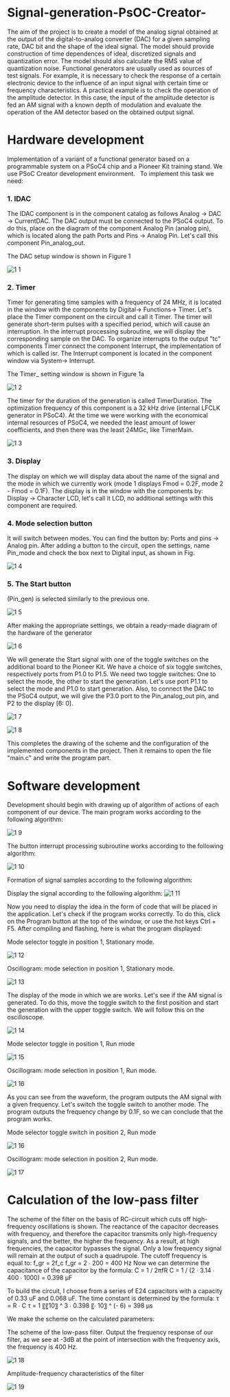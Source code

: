 # Signal-generation-PsOC-Creator-
The aim of the project is to create a model of the analog signal obtained at the output of the digital-to-analog converter (DAC) for a given sampling rate, DAC bit and the shape of the ideal signal. The model should provide construction of time dependences of ideal, discretized signals and quantization error. The model should also calculate the RMS value of quantization noise. Functional generators are usually used as sources of test signals. For example, it is necessary to check the response of a certain electronic device to the influence of an input signal with certain time or frequency characteristics. A practical example is to check the operation of the amplitude detector. In this case, the input of the amplitude detector is fed an AM signal with a known depth of modulation and evaluate the operation of the AM detector based on the obtained output signal.
# Hardware development
Implementation of a variant of a functional generator based on a programmable system on a PSoC4 chip and a Pioneer Kit training stand. We use PSoC Creator development environment.
 
To implement this task we need:
 
### 1. IDAC
 
The IDAC component is in the component catalog as follows Analog -> DAC -> CurrentDAC. The DAC output must be connected to the PSoC4 output. To do this, place on the diagram of the component Analog Pin (analog pin), which is located along the path Ports and Pins -> Analog Pin. Let's call this component Pin_analog_out.

The DAC setup window is shown in Figure 1

![1 1](https://user-images.githubusercontent.com/64357748/85798406-15d38980-b746-11ea-83e1-2b0eaba5b1e5.jpg)

### 2. Timer

Timer for generating time samples with a frequency of 24 MHz, it is located in the window with the components by Digital-> Functions-> Timer. Let's place the Timer component on the circuit and call it Timer. The timer will generate short-term pulses with a specified period, which will cause an interruption. In the interrupt processing subroutine, we will display the corresponding sample on the DAC. To organize interrupts to the output "tc" components Timer connect the component Interrupt, the implementation of which is called isr. The Interrupt component is located in the component window via System-> Interrupt.

The Timer_ setting window is shown in Figure 1a

![1 2](https://user-images.githubusercontent.com/64357748/85855613-355ac880-b7bf-11ea-94eb-6b6b518c104e.jpg)

The timer for the duration of the generation is called TimerDuration. The optimization frequency of this component is a 32 kHz drive (internal LFCLK generator in PSoC4). At the time we were working with the economical internal resources of PSoC4, we needed the least amount of lower coefficients, and then there was the least 24MGc, like TimerMain.

![1 3](https://user-images.githubusercontent.com/64357748/85872036-e8cfb700-b7d7-11ea-94d9-35742860eacc.jpg)
### 3. Display 

The display on which we will display data about the name of the signal and the mode in which we currently work (mode 1 displays Fmod = 0.2F, mode 2 - Fmod = 0.1F). The display is in the window with the components by: Display -> Character LCD, let's call it LCD, no additional settings with this component are required.

### 4. Mode selection button

It will switch between modes. You can find the button by: Ports and pins -> Analog pin. After adding a button to the circuit, open the settings, name Pin_mode and check the box next to Digital input, as shown in Fig. 

![1 4](https://user-images.githubusercontent.com/64357748/85872040-ea00e400-b7d7-11ea-9555-ef9e71c7c2b2.jpg)

### 5. The Start button
(Pin_gen) is selected similarly to the previous one.

![1 5](https://user-images.githubusercontent.com/64357748/85872046-ea997a80-b7d7-11ea-8870-af92df9f1d4c.jpg)

After making the appropriate settings, we obtain a ready-made diagram of the hardware of the generator

![1 6](https://user-images.githubusercontent.com/64357748/85872049-eb321100-b7d7-11ea-8f81-497bc9d53655.jpg)

We will generate the Start signal with one of the toggle switches on the additional board to the Pioneer Kit. We have a choice of six toggle switches, respectively ports from P1.0 to P1.5. We need two toggle switches: One to select the mode, the other to start the generation. Let's use port P1.1 to select the mode and P1.0 to start generation. Also, to connect the DAC to the PSoC4 output, we will give the P3.0 port to the Pin_analog_out pin, and P2 to the display [6: 0].

![1 7](https://user-images.githubusercontent.com/64357748/85872053-ecfbd480-b7d7-11ea-91c7-6903cea2e974.jpg)

![1 8](https://user-images.githubusercontent.com/64357748/85872057-ed946b00-b7d7-11ea-9fdc-1ce870668257.jpg)

This completes the drawing of the scheme and the configuration of the implemented components in the project. Then it remains to open the file "main.c" and write the program part.
 
 
# Software development
Development should begin with drawing up of algorithm of actions of each component of our device.
The main program works according to the following algorithm:
 
 ![1 9](https://user-images.githubusercontent.com/64357748/85872063-eec59800-b7d7-11ea-9ab6-2143e08bf12c.jpg)
 
The button interrupt processing subroutine works according to the following algorithm:

![1 10](https://user-images.githubusercontent.com/64357748/85872066-ef5e2e80-b7d7-11ea-8be4-f1efa015a876.jpg)
 
Formation of signal samples according to the following algorithm:


Display the signal according to the following algorithm:
 ![1 11](https://user-images.githubusercontent.com/64357748/85872070-f127f200-b7d7-11ea-871f-b924eb438c56.jpg)

 
Now you need to display the idea in the form of code that will be placed in the application. Let's check if the program works correctly. To do this, click on the Program button at the top of the window, or use the hot keys Ctrl + F5. After compiling and flashing, here is what the program displayed:


Mode selector toggle in position 1, Stationary mode.

![1 12](https://user-images.githubusercontent.com/64357748/85872072-f1c08880-b7d7-11ea-8b62-46f8e1befa77.jpg)

 
Oscillogram: mode selection in position 1, Stationary mode.

![1 13](https://user-images.githubusercontent.com/64357748/85872076-f2f1b580-b7d7-11ea-8af5-e7b76b4bd555.jpg)

The display of the mode in which we are works. Let's see if the AM signal is generated. To do this, move the toggle switch to the first position and start the generation with the upper toggle switch. We will follow this on the oscilloscope.

 ![1 14](https://user-images.githubusercontent.com/64357748/85872079-f38a4c00-b7d7-11ea-9a70-951cdcd26def.jpg)

Mode selector toggle in position 1, Run mode

 ![1 15](https://user-images.githubusercontent.com/64357748/85872086-f4bb7900-b7d7-11ea-9b81-292621804bfb.jpg)
 
 Oscillogram: mode selection in position 1, Run mode.

![1 16](https://user-images.githubusercontent.com/64357748/85872090-f5eca600-b7d7-11ea-91fd-6a5a2aab4e42.jpg)

As you can see from the waveform, the program outputs the AM signal with a given frequency. Let's switch the toggle switch to another mode. The program outputs the frequency change by 0.1F, so we can conclude that the program works.

Mode selector toggle switch in position 2, Run mode

![1 16](https://user-images.githubusercontent.com/64357748/85872090-f5eca600-b7d7-11ea-91fd-6a5a2aab4e42.jpg)

 Oscillogram: mode selection in position 2, Run mode.
 
![1 17](https://user-images.githubusercontent.com/64357748/85872097-f71dd300-b7d7-11ea-9cf6-bcbc88596e2a.jpg)

# Calculation of the low-pass filter
The scheme of the filter on the basis of RC-circuit which cuts off high-frequency oscillations is shown. The reactance of the capacitor decreases with frequency, and therefore the capacitor transmits only high-frequency signals, and the better, the higher the frequency. As a result, at high frequencies, the capacitor bypasses the signal. Only a low frequency signal will remain at the output of such a quadrupole.
The cutoff frequency is equal to:
f_gr = 2f_c
f_gr = 2 ∙ 200 = 400 Hz
Now we can determine the capacitance of the capacitor by the formula:
C = 1 / 2πfR
C = 1 / (2 ∙ 3.14 ∙ 400 ∙ 1000) = 0.398 μF

To build the circuit, I choose from a series of E24 capacitors with a capacity of 0.33 uF and 0.068 uF.
The time constant is determined by the formula:
τ = R ∙ C
τ = 1 〖〖10〗 ^ 3 ∙ 0.398 〖∙ 10〗 ^ (- 6) = 398 μs

We make the scheme on the calculated parameters:

The scheme of the low-pass filter.
Output the frequency response of our filter, as we see at -3dB at the point of intersection with the frequency axis, the frequency is 400 Hz.
 
 ![1 18](https://user-images.githubusercontent.com/64357748/85872104-f84f0000-b7d7-11ea-96b4-4ceee660f958.jpg)
 
 Amplitude-frequency characteristics of the filter

![1 19](https://user-images.githubusercontent.com/64357748/85872106-f8e79680-b7d7-11ea-948c-bd9eee427112.jpg)
